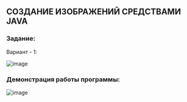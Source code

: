 ## СОЗДАНИЕ ИЗОБРАЖЕНИЙ СРЕДСТВАМИ JAVA

### Задание:

Вариант - 1:

![image](https://user-images.githubusercontent.com/90133237/224476802-bdf13fad-da47-4a93-9fcc-e0e47279cdb3.png)

### Демонстрация работы программы:

![image](https://user-images.githubusercontent.com/90133237/224477059-27388cca-ba2e-446e-96da-f0bbf673431b.png)
